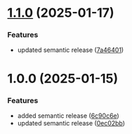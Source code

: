 # [1.1.0](https://github.com/e2eSolutionArchitect/semantic-release-iac/compare/1.0.0...1.1.0) (2025-01-17)


### Features

* updated semantic release ([7a46401](https://github.com/e2eSolutionArchitect/semantic-release-iac/commit/7a464015e0409cd055c7c83aad8fe1d04090cd69))

# 1.0.0 (2025-01-15)


### Features

* added semantic release ([6c90c6e](https://github.com/e2eSolutionArchitect/semantic-release-iac/commit/6c90c6e153d39a69f9ea068f08ea4098838d89ae))
* updated semantic release ([0ec02bb](https://github.com/e2eSolutionArchitect/semantic-release-iac/commit/0ec02bb17da6167440be5ea29b5069ea3c565753))
